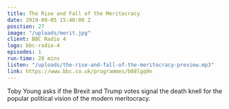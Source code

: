 ```yaml
---
title: The Rise and Fall of the Meritocracy
date: 2019-09-05 15:40:00 Z
position: 27
image: "/uploads/merit.jpg"
client: BBC Radio 4
logo: bbc-radio-4
episodes: 1
run-time: 28 mins
listen: "/uploads/the-rise-and-fall-of-the-meritocracy-preview.mp3"
link: https://www.bbc.co.uk/programmes/b08lgq9n
---
```


Toby Young asks if the Brexit and Trump votes signal the death knell for the popular political vision of the modern meritocracy.